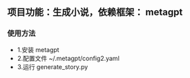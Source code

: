 ## 项目功能：生成小说，依赖框架： metagpt

### 使用方法
- 1.安装 metagpt
- 2.配置文件 ~/.metagpt/config2.yaml
- 3.运行 generate_story.py

